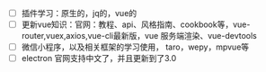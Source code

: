 - [ ] 插件学习：原生的，jq的，vue的
- [ ] 更新vue知识：官网：教程、api、风格指南、cookbook等，vue-router,vuex,axios,vue-cli最新版，vue 服务端渲染、vue-devtools
- [ ] 微信小程序，以及相关框架的学习使用， taro，wepy，mpvue等
- [ ] electron 官网支持中文了，并且更新到了3.0
